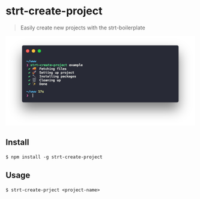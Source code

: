 # strt-create-project
> Easily create new projects with the strt-boilerplate

![](screenshot.png)

## Install 
```
$ npm install -g strt-create-project
```

## Usage 
```
$ strt-create-prject <project-name>
```
